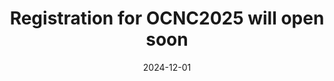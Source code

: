 ---
title: Registration for OCNC2025 will open soon
externalUrl: "https://www.oist.jp/conference/ocnc-2025#toc5"
date: 2024-12-01

summary: OIST Computational Neuroscience Course is a project-oriented course designed to teach computational neuroscience based on the STEPS, NEURON, Brian, DeepLabCut and Python software packages. The application period for OCNC2025 is from 1 to 31 January 2025.

tags: ["Related Events"]
---